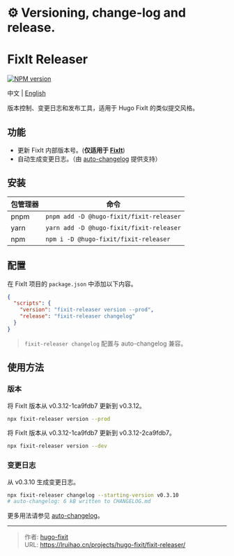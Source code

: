 # ⚙️ Versioning, change-log and release.

# FixIt Releaser

[![NPM version](https://img.shields.io/npm/v/@hugo-fixit/fixit-releaser.svg)](https://www.npmjs.com/package/@hugo-fixit/fixit-releaser)

中文 | [English](https://raw.githubusercontent.com/hugo-fixit/fixit-releaser/refs/heads/main/README.en.md)

版本控制、变更日志和发布工具，适用于 Hugo FixIt 的类似提交风格。

## 功能

- 更新 FixIt 内部版本号。(**仅适用于 [FixIt](https://github.com/hugo-fixit/FixIt)**)
- 自动生成变更日志。（由 [auto-changelog](https://github.com/cookpete/auto-changelog) 提供支持）

## 安装

| 包管理器 | 命令                                      |
| -------- | ----------------------------------------- |
| pnpm     | `pnpm add -D @hugo-fixit/fixit-releaser`  |
| yarn     | `yarn add -D @hugo-fixit/fixit-releaser`  |
| npm      | `npm i -D @hugo-fixit/fixit-releaser`     |

## 配置

在 FixIt 项目的 `package.json` 中添加以下内容。

```json
{
  "scripts": {
    "version": "fixit-releaser version --prod",
    "release": "fixit-releaser changelog"
  }
}
```

> `fixit-releaser changelog` 配置与 auto-changelog 兼容。

## 使用方法

### 版本

将 FixIt 版本从 v0.3.12-1ca9fdb7 更新到 v0.3.12。

```bash
npx fixit-releaser version --prod
```

将 FixIt 版本从 v0.3.12-1ca9fdb7 更新到 v0.3.12-2ca9fdb7。

```bash
npx fixit-releaser version --dev
```

### 变更日志

从 v0.3.10 生成变更日志。

```bash
npx fixit-releaser changelog --starting-version v0.3.10
# auto-changelog: 6 kB written to CHANGELOG.md
```

更多用法请参见 [auto-changelog](https://github.com/cookpete/auto-changelog)。


---

> 作者: [hugo-fixit](https://github.com/hugo-fixit)  
> URL: https://lruihao.cn/projects/hugo-fixit/fixit-releaser/  


